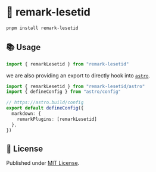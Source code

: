 # 📖 remark-lesetid

```sh
pnpm install remark-lesetid
```

## 📚 Usage

```ts
import { remarkLesetid } from "remark-lesetid"
```

we are also providing an export to directly hook into [`astro`](https://astro.build).

```ts
import { remarkLesetid } from "remark-lesetid/astro"
import { defineConfig } from "astro/config"

// https://astro.build/config
export default defineConfig({
  markdown: {
    remarkPlugins: [remarkLesetid]
  },
})
```

## 📄 License

Published under [MIT License](./LICENSE).
